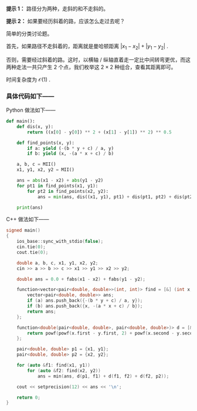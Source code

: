 **提示 1：** 路径分为两种，走斜的和不走斜的。

**提示 2：** 如果要经历斜着的路，应该怎么走过去呢？

简单的分类讨论题。

首先，如果路径不走斜着的，距离就是曼哈顿距离 $|x_1-x_2|+|y_1-y_2|$ .

否则，需要经过斜着的路。这时，以横轴 / 纵轴直着走一定比中间转弯更优，而这两种走法一共只产生 $2$ 个点，我们枚举这 $2\times 2$ 种组合，查看其距离即可。

时间复杂度为 $\mathcal{O}(1)$ .

### 具体代码如下——

Python 做法如下——

```Python []
def main():
    def dis(x, y):
        return ((x[0] - y[0]) ** 2 + (x[1] - y[1]) ** 2) ** 0.5

    def find_points(x, y):
        if a: yield (-(b * y + c) / a, y)
        if b: yield (x, -(a * x + c) / b)

    a, b, c = MII()
    x1, y1, x2, y2 = MII()

    ans = abs(x1 - x2) + abs(y1 - y2)
    for pt1 in find_points(x1, y1):
        for pt2 in find_points(x2, y2):
            ans = min(ans, dis((x1, y1), pt1) + dis(pt1, pt2) + dis(pt2, (x2, y2)))

    print(ans)
```

C++ 做法如下——

```cpp []
signed main()
{
    ios_base::sync_with_stdio(false);
    cin.tie(0);
    cout.tie(0);

    double a, b, c, x1, y1, x2, y2;
    cin >> a >> b >> c >> x1 >> y1 >> x2 >> y2;

    double ans = 0.0 + fabs(x1 - x2) + fabs(y1 - y2);

    function<vector<pair<double, double>>(int, int)> find = [&] (int x, int y) {
        vector<pair<double, double>> ans;
        if (a) ans.push_back({-(b * y + c) / a, y});
        if (b) ans.push_back({x, -(a * x + c) / b});
        return ans;
    };

    function<double(pair<double, double>, pair<double, double>)> d = [&] (pair<double, double> x, pair<double, double> y) {
        return powf(powf(x.first - y.first, 2) + powf(x.second - y.second, 2), 0.5);
    };

    pair<double, double> p1 = {x1, y1};
    pair<double, double> p2 = {x2, y2};

    for (auto &f1: find(x1, y1))
        for (auto &f2: find(x2, y2))
            ans = min(ans, d(p1, f1) + d(f1, f2) + d(f2, p2));

    cout << setprecision(12) << ans << '\n';

    return 0;
}
```
